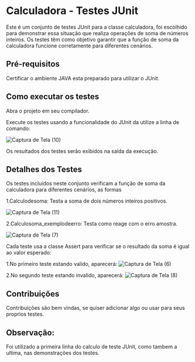 # Calculadora - Testes JUnit

Este é um conjunto de testes JUnit para a classe calculadora, foi escolhido para demonstrar essa situação que realiza operações de soma de números inteiros. Os testes têm como objetivo garantir que a função de soma da calculadora funcione corretamente para diferentes cenários.

## Pré-requisitos

Certificar o ambiente JAVA esta preparado para utilizar o JUnit.

## Como executar os testes


Abra o projeto em seu compilador.

Execute os testes usando a funcionalidade do JUnit da utilize a linha de comando:

![Captura de Tela (10)](https://github.com/IcaroIyusuka/teste_calculadoraJUnit/assets/115050400/c00919d4-f8bb-40b0-81e2-33b038618094)

   
Os resultados dos testes serão exibidos na saída da execução.

## Detalhes dos Testes
Os testes incluídos neste conjunto verificam a função de soma da calculadora para diferentes cenários, as formas 

1.Calculodesoma: Testa a soma de dois números inteiros positivos.


![Captura de Tela (11)](https://github.com/IcaroIyusuka/teste_calculadoraJUnit/assets/115050400/a9c93e07-4cd7-4748-95ab-481eb20031fd)

2.Calculosoma_exemplodeerro: Testa como reage com o erro amostra.

![Captura de Tela (7)](https://github.com/IcaroIyusuka/teste_calculadoraJUnit/assets/115050400/9f65e2d6-fa0f-454f-9cc0-af73795b058e)


Cada teste usa a classe Assert para verificar se o resultado da soma é igual ao valor esperado:

1.No primeiro teste estando valido, aparecerá:
![Captura de Tela (6)](https://github.com/IcaroIyusuka/teste_calculadoraJUnit/assets/115050400/7048d33a-c83f-4342-8d53-64f8c87316c4)

2.No segundo teste estando invalido, aparecerá:
![Captura de Tela (8)](https://github.com/IcaroIyusuka/teste_calculadoraJUnit/assets/115050400/79a81ca4-2cb2-4f30-b4e7-f69fe7ce748b)


## Contribuições
Contribuições são bem vindas, se quiser adicionar algo ou usar para seus proprios testes.

## Observação:
Foi utilizado a primeira linha do calculo de teste JUnit, como tambem a ultima, nas demonstrações dos testes.
